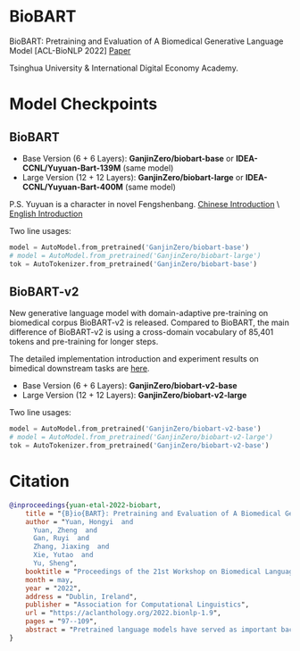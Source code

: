 # BioBART
BioBART: Pretraining and Evaluation of A Biomedical Generative Language Model [ACL-BioNLP 2022] [Paper](https://arxiv.org/abs/2204.03905)

Tsinghua University \& International Digital Economy Academy.

# Model Checkpoints

## BioBART

- Base Version (6 + 6 Layers): **GanjinZero/biobart-base** or **IDEA-CCNL/Yuyuan-Bart-139M** (same model)
- Large Version (12 + 12 Layers): **GanjinZero/biobart-large** or **IDEA-CCNL/Yuyuan-Bart-400M** (same model)

P.S. Yuyuan is a character in novel Fengshenbang. [Chinese Introduction](https://baike.baidu.com/item/%E9%A4%98%E5%85%83/968026) \ [English Introduction](https://en.wikisource.org/wiki/Portal:Investiture_of_the_Gods/Chapter_75)

Two line usages:
```python
model = AutoModel.from_pretrained('GanjinZero/biobart-base')
# model = AutoModel.from_pretrained('GanjinZero/biobart-large')
tok = AutoTokenizer.from_pretrained('GanjinZero/biobart-base')
```

## BioBART-v2

New generative language model with domain-adaptive pre-training on biomedical corpus BioBART-v2 is released. 
Compared to BioBART, the main difference of BioBART-v2 is using a cross-domain vocabulary of 85,401 tokens and pre-training for longer steps. 

The detailed implementation introduction and experiment results on bimedical downstream tasks are [here](BioBART-2.pdf).

- Base Version (6 + 6 Layers): **GanjinZero/biobart-v2-base**
- Large Version (12 + 12 Layers): **GanjinZero/biobart-v2-large**

Two line usages:
```python
model = AutoModel.from_pretrained('GanjinZero/biobart-v2-base')
# model = AutoModel.from_pretrained('GanjinZero/biobart-v2-large')
tok = AutoTokenizer.from_pretrained('GanjinZero/biobart-v2-base')
```

# Citation
```bibtex
@inproceedings{yuan-etal-2022-biobart,
    title = "{B}io{BART}: Pretraining and Evaluation of A Biomedical Generative Language Model",
    author = "Yuan, Hongyi  and
      Yuan, Zheng  and
      Gan, Ruyi  and
      Zhang, Jiaxing  and
      Xie, Yutao  and
      Yu, Sheng",
    booktitle = "Proceedings of the 21st Workshop on Biomedical Language Processing",
    month = may,
    year = "2022",
    address = "Dublin, Ireland",
    publisher = "Association for Computational Linguistics",
    url = "https://aclanthology.org/2022.bionlp-1.9",
    pages = "97--109",
    abstract = "Pretrained language models have served as important backbones for natural language processing. Recently, in-domain pretraining has been shown to benefit various domain-specific downstream tasks. In the biomedical domain, natural language generation (NLG) tasks are of critical importance, while understudied. Approaching natural language understanding (NLU) tasks as NLG achieves satisfying performance in the general domain through constrained language generation or language prompting. We emphasize the lack of in-domain generative language models and the unsystematic generative downstream benchmarks in the biomedical domain, hindering the development of the research community. In this work, we introduce the generative language model BioBART that adapts BART to the biomedical domain. We collate various biomedical language generation tasks including dialogue, summarization, entity linking, and named entity recognition. BioBART pretrained on PubMed abstracts has enhanced performance compared to BART and set strong baselines on several tasks. Furthermore, we conduct ablation studies on the pretraining tasks for BioBART and find that sentence permutation has negative effects on downstream tasks.",
}
```
